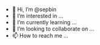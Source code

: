 - 👋 Hi, I’m @sepbin
- 👀 I’m interested in ...
- 🌱 I’m currently learning ...
- 💞️ I’m looking to collaborate on ...
- 📫 How to reach me ...

<!---
sepbin/sepbin is a ✨ special ✨ repository because its `README.md` (this file) appears on your GitHub profile.
You can click the Preview link to take a look at your changes.
--->
